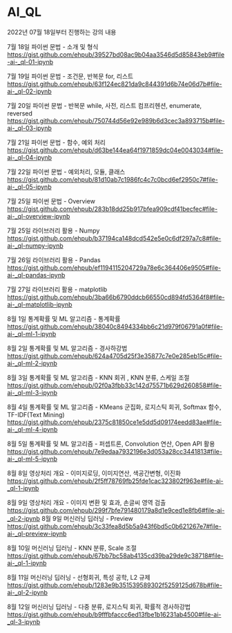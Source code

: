 # AI_QL
2022년 07월 18일부터 진행하는 강의 내용


7월 18일 파이썬 문법 - 소개 및 형식
https://gist.github.com/ehpub/39527bd08ac9b04aa3546d5d85843eb9#file-ai-_ql-01-ipynb

7월 19일 파이썬 문법 - 조건문, 반복문 for, 리스트
https://gist.github.com/ehpub/63f124ec821da9c844391d6b74e06d7b#file-ai-_ql-02-ipynb

7월 20일 파이썬 문법 - 반복문 while, 사전, 리스트 컴프리헨션, enumerate, reversed
https://gist.github.com/ehpub/750744d56e92e989b6d3cec3a893715b#file-ai-_ql-03-ipynb

7월 21일 파이썬 문법 - 함수, 예외 처리
https://gist.github.com/ehpub/d63be144ea64f1971859dc04e0043034#file-ai-_ql-04-ipynb

7월 22일 파이썬 문법 - 예외처리, 모듈, 클래스
https://gist.github.com/ehpub/81d10ab7c1986fc4c7c0bcd6ef2950c7#file-ai-_ql-05-ipynb

7월 25일 파이썬 문법 - Overview
https://gist.github.com/ehpub/283b18dd25b917bfea909cdf41becfec#file-ai-_ql-overview-ipynb

7월 25일 라이브러리 활용 - Numpy
https://gist.github.com/ehpub/b37194ca148dcd542e5e0c6df297a7c8#file-ai-_ql-numpy-ipynb

7월 26일 라이브러리 활용 - Pandas
https://gist.github.com/ehpub/ef1194115204729a78e6c364406e9505#file-ai-_ql-pandas-ipynb

7월 27일 라이브러리 활용 - matplotlib
https://gist.github.com/ehpub/3ba66b6790ddcb66550cd894fd5364f8#file-ai-_ql-matplotlib-ipynb

8월 1일 통계확률 및 ML 알고리즘 - 통계확률
https://gist.github.com/ehpub/38040c8494334bb6c21d979f06791a0f#file-ai-_ql-ml-1-ipynb

8월 2일 통계확률 및 ML 알고리즘 - 경사하강법
https://gist.github.com/ehpub/624a4705d25f3e35877c7e0e285eb15c#file-ai-_ql-ml-2-ipynb

8월 3일 통계확률 및 ML 알고리즘 - KNN 회귀 , KNN 분류, 스케일 조절
https://gist.github.com/ehpub/02f0a3fbb33c142d75571b629d260858#file-ai-_ql-ml-3-ipynb

8월 4일 통계확률 및 ML 알고리즘 - KMeans 군집화, 로지스틱 회귀, Softmax 함수, TF-IDF(Text Mining)
https://gist.github.com/ehpub/2375c81850ce1e5dd5d09174eedd83ae#file-ai-_ql-ml-4-ipynb

8월 5일 통계확률 및 ML 알고리즘 - 퍼셉트론, Convolution 연산, Open API 활용
https://gist.github.com/ehpub/7e9edaa7932196e3d053a28cc3441813#file-ai-_ql-ml-5-ipynb

8월 8일 영상처리 개요 - 이미지로딩, 이미지연산, 색공간변형, 이진화
https://gist.github.com/ehpub/2f5ff78769fb25fde1cac323802f963e#file-ai-_ql-1-ipynb

8월 9일 영상처리 개요 - 이미지 변환 및 효과, 손글씨 영역 검출
https://gist.github.com/ehpub/299f7bfe791480179a8d1e9ced1e8fb6#file-ai-_ql-2-ipynb
8월 9일 머신러닝 딥러닝 - Preview
https://gist.github.com/ehpub/3c33fea8d5b5a943f6bd5c0b621267e7#file-ai-_ql-preview-ipynb

8월 10일 머신러닝 딥러닝 - KNN 분류, Scale 조절
https://gist.github.com/ehpub/67bb7bc58ab4135cd39ba29de9c38718#file-ai-_ql-1-ipynb

8월 11일 머신러닝 딥러닝 - 선형회귀, 특성 공학, L2 규제
https://gist.github.com/ehpub/1283e9b351539589302f5259125d678b#file-ai-_ql-2-ipynb

8월 12일 머신러닝 딥러닝 - 다중 분류, 로지스틱 회귀, 확률적 경사하강법
https://gist.github.com/ehpub/b9fffbfaccc6ed13fbe1b16231ab4500#file-ai-_ql-3-ipynb

